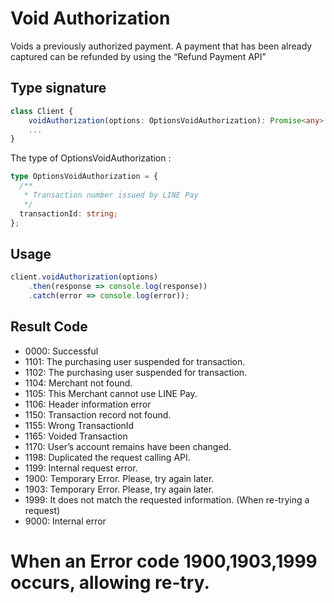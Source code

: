 # Void Authorization

Voids a previously authorized payment. A payment that has been already captured can be refunded by using the “Refund Payment API”

## Type signature

```typescript
class Client {
    voidAuthorization(options: OptionsVoidAuthorization): Promise<any>
    ...
}
```

The type of OptionsVoidAuthorization :
```typescript
type OptionsVoidAuthorization = {
  /**
   * Transaction number issued by LINE Pay
   */
  transactionId: string;
};
```

## Usage

```js
client.voidAuthorization(options)
    .then(response => console.log(response))
    .catch(error => console.log(error));
```

## Result Code

* 0000: Successful
* 1101: The purchasing user suspended for transaction.
* 1102: The purchasing user suspended for transaction.
* 1104: Merchant not found.
* 1105: This Merchant cannot use LINE Pay.
* 1106: Header information error
* 1150: Transaction record not found.
* 1155: Wrong TransactionId
* 1165: Voided Transaction
* 1170: User’s account remains have been changed.
* 1198: Duplicated the request calling API.
* 1199: Internal request error.
* 1900: Temporary Error. Please, try again later.
* 1903: Temporary Error. Please, try again later.
* 1999: It does not match the requested information. (When re-trying a request)
* 9000: Internal error
# When an Error code 1900,1903,1999 occurs, allowing re-try.
